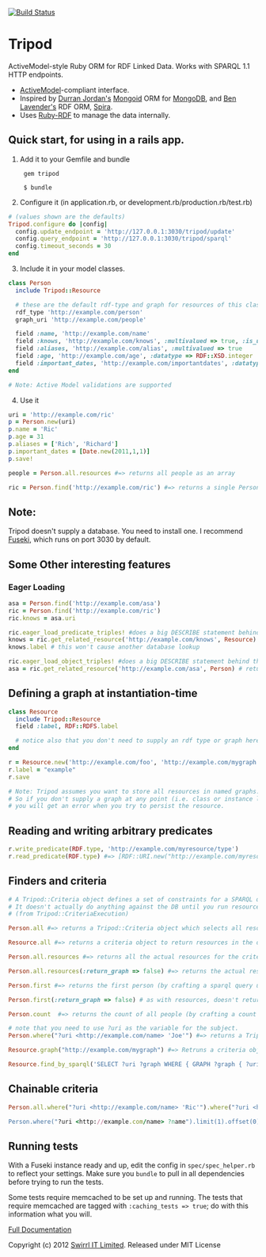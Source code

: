 [![Build Status](https://travis-ci.org/Swirrl/tripod.svg?branch=master)](https://travis-ci.org/Swirrl/tripod)

# Tripod

ActiveModel-style Ruby ORM for RDF Linked Data. Works with SPARQL 1.1 HTTP endpoints.

* [ActiveModel](https://github.com/rails/rails/tree/master/activemodel)-compliant interface.
* Inspired by [Durran Jordan's](https://github.com/durran) [Mongoid](http://mongoid.org/en/mongoid/) ORM for [MongoDB](http://www.mongodb.org/), and [Ben Lavender's](https://github.com/bhuga) RDF ORM, [Spira](https://github.com/ruby-rdf/spira).
* Uses [Ruby-RDF](https://github.com/ruby-rdf/rdf) to manage the data internally.

## Quick start, for using in a rails app.

1. Add it to your Gemfile and bundle

        gem tripod

        $ bundle

2. Configure it (in application.rb, or development.rb/production.rb/test.rb)

```rb
# (values shown are the defaults)
Tripod.configure do |config|
  config.update_endpoint = 'http://127.0.0.1:3030/tripod/update'
  config.query_endpoint = 'http://127.0.0.1:3030/tripod/sparql'
  config.timeout_seconds = 30
end
```

3. Include it in your model classes.

```rb
class Person
  include Tripod::Resource

  # these are the default rdf-type and graph for resources of this class
  rdf_type 'http://example.com/person'
  graph_uri 'http://example.com/people'

  field :name, 'http://example.com/name'
  field :knows, 'http://example.com/knows', :multivalued => true, :is_uri => true
  field :aliases, 'http://example.com/alias', :multivalued => true
  field :age, 'http://example.com/age', :datatype => RDF::XSD.integer
  field :important_dates, 'http://example.com/importantdates', :datatype => RDF::XSD.date, :multivalued => true
end

# Note: Active Model validations are supported
```

4. Use it

```rb
uri = 'http://example.com/ric'
p = Person.new(uri)
p.name = 'Ric'
p.age = 31
p.aliases = ['Rich', 'Richard']
p.important_dates = [Date.new(2011,1,1)]
p.save!

people = Person.all.resources #=> returns all people as an array

ric = Person.find('http://example.com/ric') #=> returns a single Person object.
```

## Note:

Tripod doesn't supply a database. You need to install one. I recommend [Fuseki](http://jena.apache.org/documentation/serving_data/index.html), which runs on port 3030 by default.


## Some Other interesting features

### Eager Loading

```rb
asa = Person.find('http://example.com/asa')
ric = Person.find('http://example.com/ric')
ric.knows = asa.uri

ric.eager_load_predicate_triples! #does a big DESCRIBE statement behind the scenes
knows = ric.get_related_resource('http://example.com/knows', Resource)
knows.label # this won't cause another database lookup

ric.eager_load_object_triples! #does a big DESCRIBE statement behind the scenes
asa = ric.get_related_resource('http://example.com/asa', Person) # returns a fully hydrated Person object for asa, without an extra lookup
```

## Defining a graph at instantiation-time

```rb
class Resource
  include Tripod::Resource
  field :label, RDF::RDFS.label

  # notice also that you don't need to supply an rdf type or graph here!
end

r = Resource.new('http://example.com/foo', 'http://example.com/mygraph')
r.label = "example"
r.save

# Note: Tripod assumes you want to store all resources in named graphs.
# So if you don't supply a graph at any point (i.e. class or instance level),
# you will get an error when you try to persist the resource.
```

## Reading and writing arbitrary predicates

```rb
r.write_predicate(RDF.type, 'http://example.com/myresource/type')
r.read_predicate(RDF.type) #=> [RDF::URI.new("http://example.com/myresource/type")]
```

## Finders and criteria

```rb
# A Tripod::Criteria object defines a set of constraints for a SPARQL query.
# It doesn't actually do anything against the DB until you run resources, first, or count on it.
# (from Tripod::CriteriaExecution)

Person.all #=> returns a Tripod::Criteria object which selects all resources of rdf_type http://example.com/person, in the http://example.com/people graph

Resource.all #=> returns a criteria object to return resources in the database (as no rdf_type or graph_uri specified at class level)

Person.all.resources #=> returns all the actual resources for the criteria object, as an array-like object

Person.all.resources(:return_graph => false) #=> returns the actual resources, but without returning the graph_uri in the select (helps avoid pagination issues). Note: doesn't set the graph uri on the instantiated resources.

Person.first #=> returns the first person (by crafting a sparql query under the covers that only returns 1 result)

Person.first(:return_graph => false) # as with resources, doesn't return / set the graph_uri.

Person.count  #=> returns the count of all people (by crafting a count query under the covers that only returns a count)

# note that you need to use ?uri as the variable for the subject.
Person.where("?uri <http://example.com/name> 'Joe'") #=> returns a Tripod::Criteria object

Resource.graph("http://example.com/mygraph") #=> Retruns a criteria object with a graph restriction (note: if graph_uri set on the class, it will default to using this)

Resource.find_by_sparql('SELECT ?uri ?graph WHERE { GRAPH ?graph { ?uri ?p ?o } }') #=> allows arbitrary sparql. Again, use ?uri for the variable of the subjects (and ?graph for the graph).
```

## Chainable criteria

```rb
Person.all.where("?uri <http://example.com/name> 'Ric'").where("?uri <http://example.com/knows> <http://example.com/asa>).first

Person.where("?uri <http://example.com/name> ?name").limit(1).offset(0).order("DESC(?name)")
```

## Running tests

With a Fuseki instance ready and up, edit the config in `spec/spec_helper.rb` to reflect your settings. Make sure you `bundle` to pull in all dependencies before trying to run the tests.

Some tests require memcached to be set up and running. The tests that require memcached are tagged with `:caching_tests => true`; do with this information what you will. 

[Full Documentation](http://rubydoc.info/gems/tripod/frames)

Copyright (c) 2012 [Swirrl IT Limited](http://swirrl.com). Released under MIT License
